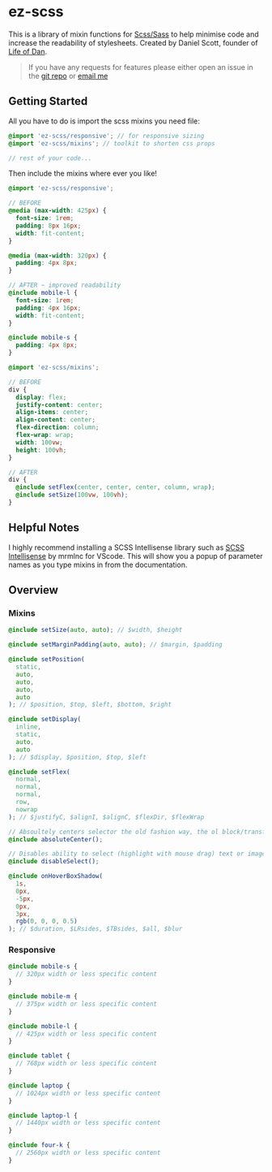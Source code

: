 # ez-scss

This is a library of mixin functions for [Scss/Sass](https://sass-lang.com/guide) to help minimise code and increase the readability of stylesheets.
Created by Daniel Scott, founder of [Life of Dan](https://life-of-dan.dev).

> If you have any requests for features please either open an issue in the [git repo](https://github.com/life-of-dan/ez-scss) or [email me](mailto:me@life-of-dan.dev)

## Getting Started

All you have to do is import the scss mixins you need file:

```scss
@import 'ez-scss/responsive'; // for responsive sizing
@import 'ez-scss/mixins'; // toolkit to shorten css props

// rest of your code...
```

Then include the mixins where ever you like!

```scss
@import 'ez-scss/responsive';

// BEFORE
@media (max-width: 425px) {
  font-size: 1rem;
  padding: 8px 16px;
  width: fit-content;
}

@media (max-width: 320px) {
  padding: 4px 8px;
}

// AFTER ~ improved readability
@include mobile-l {
  font-size: 1rem;
  padding: 4px 16px;
  width: fit-content;
}

@include mobile-s {
  padding: 4px 8px;
}
```

```scss
@import 'ez-scss/mixins';

// BEFORE
div {
  display: flex;
  justify-content: center;
  align-items: center;
  align-content: center;
  flex-direction: column;
  flex-wrap: wrap;
  width: 100vw;
  height: 100vh;
}

// AFTER
div {
  @include setFlex(center, center, center, column, wrap);
  @include setSize(100vw, 100vh);
}
```

## Helpful Notes

I highly recommend installing a SCSS Intellisense library such as [SCSS Intellisense](https://marketplace.visualstudio.com/items?itemName=mrmlnc.vscode-scss) by mrmlnc for VScode. This will show you a popup of parameter names as you type mixins in from the documentation.

## Overview

### Mixins

```scss
@include setSize(auto, auto); // $width, $height
```

```scss
@include setMarginPadding(auto, auto); // $margin, $padding
```

```scss
@include setPosition(
  static,
  auto,
  auto,
  auto,
  auto
); // $position, $top, $left, $bottom, $right
```

```scss
@include setDisplay(
  inline,
  static,
  auto,
  auto
); // $display, $position, $top, $left
```

```scss
@include setFlex(
  normal,
  normal,
  normal,
  row,
  nowrap
); // $justifyC, $alignI, $alignC, $flexDir, $flexWrap
```

```scss
// Absoultely centers selector the old fashion way, the ol block/transform ;)
@include absoluteCenter();
```

```scss
// Disables ability to select (highlight with mouse drag) text or image on element
@include disableSelect();
```

```scss
@include onHoverBoxShadow(
  1s,
  0px,
  -5px,
  0px,
  3px,
  rgb(0, 0, 0, 0.5)
); // $duration, $LRsides, $TBsides, $all, $blur
```

### Responsive

```scss
@include mobile-s {
  // 320px width or less specific content
}
```

```scss
@include mobile-m {
  // 375px width or less specific content
}
```

```scss
@include mobile-l {
  // 425px width or less specific content
}
```

```scss
@include tablet {
  // 768px width or less specific content
}
```

```scss
@include laptop {
  // 1024px width or less specific content
}
```

```scss
@include laptop-l {
  // 1440px width or less specific content
}
```

```scss
@include four-k {
  // 2560px width or less specific content
}
```
